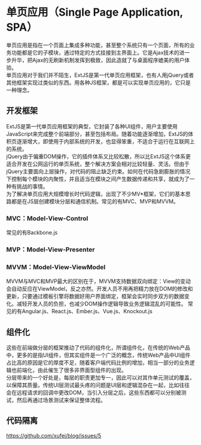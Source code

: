 # 单页应用（Single Page Application, SPA）
  单页应用是指在一个页面上集成多种功能，甚至整个系统只有一个页面，所有的业务功能都是它的子模块，通过特定的方式挂接到主界面上。它是Ajax技术的进一步升华，把Ajax的无刷新机制发挥到极致，因此造就了与桌面程序媲美的用户体验。<br>
  单页应用对于我们并不陌生，ExtJS是第一代单页应用框架，也有人用jQuery或者其他框架实现过类似的东西。用各种JS框架，都是可以实现单页应用的，它只是一种理念。
## 开发框架
  ExtJS是第一代单页应用框架的典型，它封装了各种UI组件，用户主要使用JavaScript来完成整个前端部分，甚至包括布局。随着功能逐渐增加，ExtJS的体积页逐渐增大，即使用于内部系统的开发，也显得笨重，不适合于运行在互联网上的系统。<br>
  jQuery由于偏重DOM操作，它的插件体系又比较松散，所以比ExtJS这个体系更适合开发在公网运行的单页系统，整个解决方案会相对比较轻量、灵活。但由于jQuery主要面向上层操作，对代码的阻止缺乏约束。如何在代码急剧膨胀的情况下控制每个模块的内聚性，并且适当在模块之间产生数据传递和共享，就成为了一种有挑战的事情。<br>
  为了解决单页应用大规模增长时代码逻辑，出现了不少MV*框架，它们的基本思路都是在JS层创建模块分层和通信机制。常见的有MVC、MVP和MVVM。<br>
### MVC：Model-View-Control
  常见的有Backbone.js
### MVP：Model-View-Presenter
  
### MVVM：Model-View-ViewModel
  MVVM与MVC和MVP最大的区别在于，MVVM支持数据双向绑定：View的变动会自动反应在ViewModel，反之亦然。开发人员不用再把精力放在DOM的修改和更新，只要通过模板引擎将数据好用户界面绑定，框架会实时同步双方的数据变化。减轻开发人员的负担，也减少DOM操作逻辑导致业务逻辑混乱的可能性。
  常见的有Angular.js、React.js、Ember.js、Vue.js、Knockout.js
## 组件化
  这些在前端做分层的框架推动了代码的组件化，所谓组件化，在传统的Web产品中，更多的是指UI组件，但其实组件是一个广泛的概念，传统Web产品中UI组件占比高的原因是它的厚度不足，随着客户端代码比例的增加，相当一部分的业务逻辑也前端化，由此催生了很多非界面型组件的出现。<br>
  分层带来的一个好处是，每层的职责更加专一，因此可以对其作单元测试的覆盖，以保障其质量。传统UI层测试最头疼的问题是UI层和逻辑混杂在一起，比如往往会在远程请求的回调中更改DOM，当引入分层之后，这些东西都可以分别被测试，然后再通过场景测试来保证整体流程。
## 代码隔离
  https://github.com/xufei/blog/issues/5
  